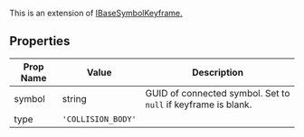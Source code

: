 This is an extension of [IBaseSymbolKeyframe.](/Documentation/Interfaces/IBaseSymbolKeyframe.md)

## Properties

| Prop Name | Value | Description |
| --------------------- | ------ | ------------------- |
| symbol | string | GUID of connected symbol. Set to `null` if keyframe is blank. |
| type | `'COLLISION_BODY'` | |